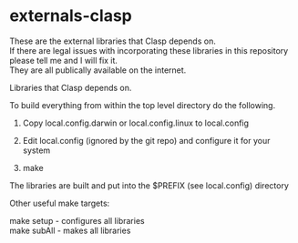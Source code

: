 **externals-clasp**
===============

These are the external libraries that Clasp depends on.<br>
If there are legal issues with incorporating these libraries in this repository please tell me and I will fix it.<br>
They are all publically available on the internet.

Libraries that Clasp depends on.

To build everything from within the top level directory do the following.

1) Copy local.config.darwin or local.config.linux to local.config

2) Edit local.config (ignored by the git repo) and configure it for your system

3) make

The libraries are built and put into the $PREFIX (see local.config) directory

Other useful make targets:

make setup - configures all libraries<br>
make subAll - makes all libraries


